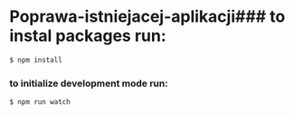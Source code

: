 # Poprawa-istniejacej-aplikacji### to instal packages run:
```sh
$ npm install
```

### to initialize development mode run:
```sh
$ npm run watch
```
